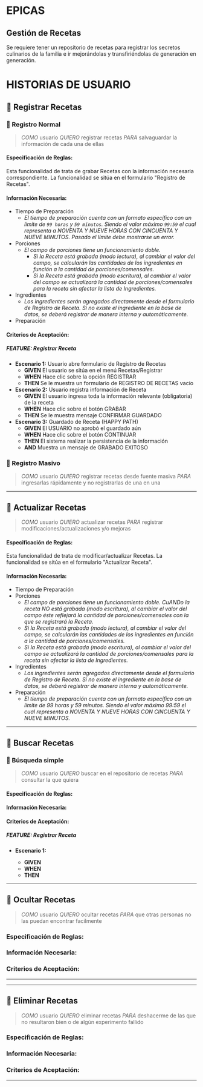 # EPICAS
## Gestión de Recetas
Se requiere tener un repositorio de recetas para registrar los secretos culinarios de la familia e ir mejorándolas y transfiriéndolas de generación en generación.


# HISTORIAS DE USUARIO

## 📄 Registrar Recetas

### 🔹 Registro Normal
> _COMO_ usuario
> _QUIERO_ registrar recetas
> _PARA_ salvaguardar la información de cada una de ellas

#### Especificación de Reglas:
Esta funcionalidad de trata de grabar Recetas con la información necesaria correspondiente.  La funcionalidad se sitúa en el formulario "Registro de Recetas".

#### Información Necesaria:
+ Tiempo de Preparación
    + _El tiempo de preparación cuenta con un formato específico con un límite de `99 horas` y `59 minutos`. Siendo el valor máximo `99:59` el cual representa a NOVENTA Y NUEVE HORAS CON CINCUENTA Y NUEVE MINUTOS. Pasado el límite debe mostrarse un error._
+ Porciones
    + _El campo de porciones tiene un funcionamiento doble._
        + _Si la Receta está grabada (modo lectura), al cambiar el valor del campo, se calcularán las cantidades de los ingredientes en función a la cantidad de porciones/comensales._
        + _Si la Receta está grabada (modo escritura), al cambiar el valor del campo se actualizará la cantidad de porciones/comensales para la receta sin afectar la lista de Ingredientes._
+ Ingredientes
    + _Los ingredientes serán agregados directamente desde el formulario de Registro de Receta. Si no existe el ingrediente en la base de datos, se deberá registrar de manera interna y automáticamente._
+ Preparación

#### Criterios de Aceptación:
##### FEATURE: Registrar Receta
+ **Escenario 1:** Usuario abre formulario de Registro de Recetas
    + **GIVEN** El usuario se sitúa en el menú Recetas/Registrar
    + **WHEN**  Hace clic sobre la opción REGISTRAR
    + **THEN**  Se le muestra un formulario de REGISTRO DE RECETAS vacío
+ **Escenario 2:**  Usuario registra información de Receta
    + **GIVEN** El usuario ingresa toda la información relevante (obligatoria) de la receta
    + **WHEN**  Hace clic sobre el botón GRABAR
    + **THEN**  Se le muestra mensaje CONFIRMAR GUARDADO
+ **Escenario 3:**  Guardado de Receta (HAPPY PATH)
    + **GIVEN** El USUARIO no aprobó el guardado aún
    + **WHEN**  Hace clic sobre el botón CONTINUAR
    + **THEN**  El sistema realizar la persistencia de la información
    + **AND**   Muestra un mensaje de GRABADO EXITOSO

### 🔹 Registro Masivo
> _COMO_ usuario
> _QUIERO_ registrar recetas desde fuente masiva
> _PARA_ ingresarlas rápidamente y no registrarlas de una en una

---

## 📄 Actualizar Recetas

> _COMO_ usuario
> _QUIERO_ actualizar recetas
> _PARA_ registrar modificaciones/actualizaciones y/o mejoras

#### Especificación de Reglas:
Esta funcionalidad de trata de modificar/actualizar Recetas. La funcionalidad se sitúa en el formulario "Actualizar Receta".

#### Información Necesaria:
+ Tiempo de Preparación
+ Porciones
    + _El campo de porciones tiene un funcionamiento doble. CuANDo la receta NO está grabada (modo escritura), al cambiar el valor del campo éste reflejará la cantidad de porciones/comensales con la que se registrará la Receta._
    + _Si la Receta está grabada (modo lectura), al cambiar el valor del campo, se calcularán las cantidades de los ingredientes en función a la cantidad de porciones/comensales._
    + _Si la Receta está grabada (modo escritura), al cambiar el valor del campo se actualizará la cantidad de porciones/comensales para la receta sin afectar la lista de Ingredientes._
+ Ingredientes
    + _Los ingredientes serán agregados directamente desde el formulario de Registro de Receta. Si no existe el ingrediente en la base de datos, se deberá registrar de manera interna y automáticamente._
+ Preparación
    + _El tiempo de preparación cuenta con un formato específico con un límite de 99 horas y 59 minutos. Siendo el valor máximo 99:59 el cual representa a NOVENTA Y NUEVE HORAS CON CINCUENTA Y NUEVE MINUTOS._

---

## 📄 Buscar Recetas

### 🔹 Búsqueda simple
> _COMO_ usuario
> _QUIERO_ buscar en el repositorio de recetas
> _PARA_ consultar la que quiera

#### Especificación de Reglas:


#### Información Necesaria:

#### Criterios de Aceptación:
##### FEATURE: Registrar Receta
+ **Escenario 1:** <scenario>
    + **GIVEN** <given>
    + **WHEN** <when>
    + **THEN** <then>

---

## 📄 Ocultar Recetas

> _COMO_ usuario
> _QUIERO_ ocultar recetas
> _PARA_ que otras personas no las puedan encontrar facilmente

### Especificación de Reglas:

### Información Necesaria:

### Criterios de Aceptación:
---

---

## 📄 Eliminar Recetas

> _COMO_ usuario
> _QUIERO_ eliminar recetas
> _PARA_ deshacerme de las que no resultaron bien o de algún experimento fallido

### Especificación de Reglas:

### Información Necesaria:

### Criterios de Aceptación:
---